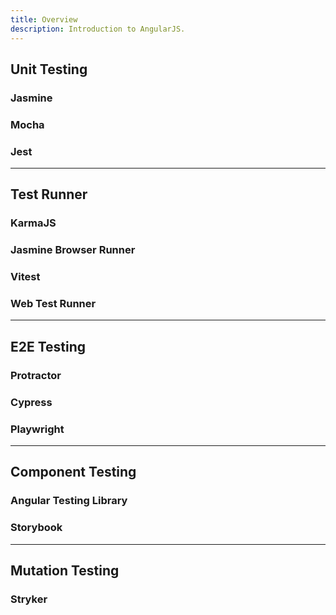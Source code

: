 ```yaml
---
title: Overview
description: Introduction to AngularJS.
---
```


## Unit Testing

### Jasmine

### Mocha

### Jest

---

## Test Runner

### KarmaJS

### Jasmine Browser Runner

### Vitest

### Web Test Runner

---

## E2E Testing

### Protractor

### Cypress

### Playwright

---

## Component Testing

### Angular Testing Library

### Storybook

---

## Mutation Testing

### Stryker